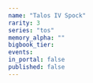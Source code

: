 ```yaml
---
name: "Talos IV Spock"
rarity: 3
series: "tos"
memory_alpha: ""
bigbook_tier:
events:
in_portal: false
published: false
---
```


